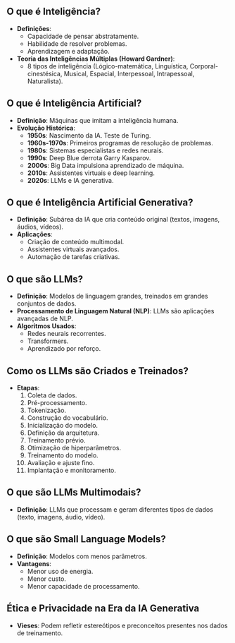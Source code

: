 
## O que é Inteligência?
- **Definições**:
  - Capacidade de pensar abstratamente.
  - Habilidade de resolver problemas.
  - Aprendizagem e adaptação.
- **Teoria das Inteligências Múltiplas (Howard Gardner)**:
  - 8 tipos de inteligência (Lógico-matemática, Linguística, Corporal-cinestésica, Musical, Espacial, Interpessoal, Intrapessoal, Naturalista).

## O que é Inteligência Artificial?
- **Definição**: Máquinas que imitam a inteligência humana.
- **Evolução Histórica**:
  - **1950s**: Nascimento da IA. Teste de Turing.
  - **1960s-1970s**: Primeiros programas de resolução de problemas.
  - **1980s**: Sistemas especialistas e redes neurais.
  - **1990s**: Deep Blue derrota Garry Kasparov.
  - **2000s**: Big Data impulsiona aprendizado de máquina.
  - **2010s**: Assistentes virtuais e deep learning.
  - **2020s**: LLMs e IA generativa.

## O que é Inteligência Artificial Generativa?
- **Definição**: Subárea da IA que cria conteúdo original (textos, imagens, áudios, vídeos).
- **Aplicações**:
  - Criação de conteúdo multimodal.
  - Assistentes virtuais avançados.
  - Automação de tarefas criativas.

## O que são LLMs?
- **Definição**: Modelos de linguagem grandes, treinados em grandes conjuntos de dados.
- **Processamento de Linguagem Natural (NLP)**: LLMs são aplicações avançadas de NLP.
- **Algoritmos Usados**:
  - Redes neurais recorrentes.
  - Transformers.
  - Aprendizado por reforço.

## Como os LLMs são Criados e Treinados?
- **Etapas**:
  1. Coleta de dados.
  2. Pré-processamento.
  3. Tokenização.
  4. Construção do vocabulário.
  5. Inicialização do modelo.
  6. Definição da arquitetura.
  7. Treinamento prévio.
  8. Otimização de hiperparâmetros.
  9. Treinamento do modelo.
  10. Avaliação e ajuste fino.
  11. Implantação e monitoramento.

## O que são LLMs Multimodais?
- **Definição**: LLMs que processam e geram diferentes tipos de dados (texto, imagens, áudio, vídeo).

## O que são Small Language Models?
- **Definição**: Modelos com menos parâmetros.
- **Vantagens**:
  - Menor uso de energia.
  - Menor custo.
  - Menor capacidade de processamento.

## Ética e Privacidade na Era da IA Generativa
- **Vieses**: Podem refletir estereótipos e preconceitos presentes nos dados de treinamento.
